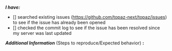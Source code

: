 <!-- place 'x' mark between square [] brackets to checkmark box -->
**_I have:_**

- [] searched existing issues (https://github.com/topaz-next/topaz/issues) to see if the issue has already been opened
- [] checked the commit log to see if the issue has been resolved since my server was last updated

**_Additional Information_** (Steps to reproduce/Expected behavior) **:** 

